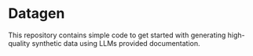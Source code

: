 # Datagen

This repository contains simple code to get started with generating high-quality synthetic data using LLMs provided documentation.
